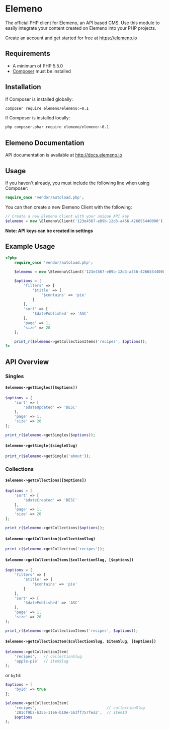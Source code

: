 # Elemeno

The official PHP client for Elemeno, an API based CMS. Use this module to easily integrate your content created on Elemeno into your PHP projects.
  		  
Create an account and get started for free at https://elemeno.io

## Requirements

- A minimum of PHP 5.5.0
- [Composer](https://getcomposer.org/doc/00-intro.md) must be installed 

## Installation

If Composer is installed globally:
```bash
composer require elemeno/elemeno:~0.1
```

If Composer is installed locally:
```bash
php composer.phar require elemeno/elemeno:~0.1
```

## Elemeno Documentation

API documentation is available at http://docs.elemeno.io

## Usage

If you haven't already, you must include the following line when using Composer:
```php
require_once 'vendor/autoload.php';
```

You can then create a new Elemeno Client with the following:
```php
// Create a new Elemeno Client with your unique API key
$elemeno = new \Elemeno\Client('123e4567-e89b-12d3-a456-426655440000');
```
**Note: API keys can be created in settings**

## Example Usage

```php
<?php
	require_once 'vendor/autoload.php';

	$elemeno = new \Elemeno\Client('123e4567-e89b-12d3-a456-426655440000');

	$options = [
		'filters' => [
			'$title' => [
				'$contains' => 'pie'
			]
		],
		'sort' => [
			'$datePublished' => 'ASC'
		],
		'page' => 1,
		'size' => 20
	];

	print_r($elemeno->getCollectionItems('recipes', $options));
?>
```

## API Overview

### Singles

#### `$elemeno->getSingles([$options])`

```php
$options = [
	'sort' => [
		'$dateUpdated' => 'DESC'
	],
	'page' => 1,
	'size' => 20
];

print_r($elemeno->getSingles($options));
```

#### `$elemeno->getSingle($singleSlug)`

```php
print_r($elemeno->getSingle('about'));
```

### Collections

#### `$elemeno->getCollections([$options])`

```php
$options = [
	'sort' => [
		'$dateCreated' => 'DESC'
	],
	'page' => 1,
	'size' => 20
];

print_r($elemeno->getCollections($options));
```

#### `$elemeno->getCollection($collectionSlug)`

```php
print_r($elemeno->getCollection('recipes'));
```

#### `$elemeno->getCollectionItems($collectionSlug, [$options])`

```php
$options = [
	'filters' => [
		'$title' => [
			'$contains' => 'pie'
		]
	],
	'sort' => [
		'$datePublished' => 'ASC'
	],
	'page' => 1,
	'size' => 20
];

print_r($elemeno->getCollectionItems('recipes', $options));
```

#### `$elemeno->getCollectionItem($collectionSlug, $itemSlug, [$options])`

```php
$elemeno->getCollectionItem(
	'recipes',   // collectionSlug
	'apple-pie'  // itemSlug
);
```

or `byId`:

```php
$options = [
	'byId' => true
];

$elemeno->getCollectionItem(
	'recipes',                               // collectionSlug
	'281cf9b2-b355-11e6-b10e-5b3ff757fea2',  // itemId
	$options
);
```
